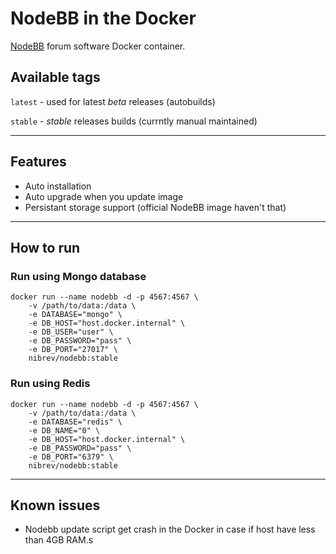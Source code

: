 # NodeBB in the Docker
[NodeBB](https://github.com/NodeBB/NodeBB) forum software Docker container.
## Available tags
`latest` - used for latest *beta* releases (autobuilds)

`stable` - *stable* releases builds (currntly manual maintained)

---

## Features
* Auto installation
* Auto upgrade when you update image
* Persistant storage support (official NodeBB image haven't that)

---

## How to run

### Run using Mongo database

```
docker run --name nodebb -d -p 4567:4567 \
    -v /path/to/data:/data \
	-e DATABASE="mongo" \
	-e DB_HOST="host.docker.internal" \
    -e DB_USER="user" \
    -e DB_PASSWORD="pass" \
	-e DB_PORT="27017" \
	nibrev/nodebb:stable
```

### Run using Redis

```
docker run --name nodebb -d -p 4567:4567 \
    -v /path/to/data:/data \
	-e DATABASE="redis" \
	-e DB_NAME="0" \
	-e DB_HOST="host.docker.internal" \
    -e DB_PASSWORD="pass" \
	-e DB_PORT="6379" \
	nibrev/nodebb:stable
```
---
## Known issues
* Nodebb update script get crash in the Docker in case if host have less than 4GB RAM.s